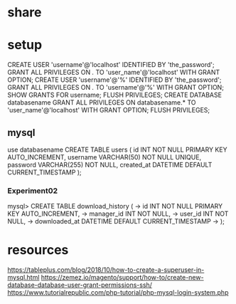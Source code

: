 # share

# setup
CREATE USER 'username'@'localhost' IDENTIFIED BY 'the_password';
GRANT ALL PRIVILEGES ON *.* TO 'user_name'@'localhost' WITH GRANT OPTION;
CREATE USER 'username'@'%' IDENTIFIED BY 'the_password';
GRANT ALL PRIVILEGES ON *.* TO 'username'@'%' WITH GRANT OPTION;
SHOW GRANTS FOR username;
FLUSH PRIVILEGES;
CREATE DATABASE databasename
GRANT ALL PRIVILEGES ON databasename.* TO 'user_name'@'localhost' WITH GRANT OPTION;
FLUSH PRIVILEGES;

## mysql
use databasename
CREATE TABLE users (
    id INT NOT NULL PRIMARY KEY AUTO_INCREMENT,
    username VARCHAR(50) NOT NULL UNIQUE,
    password VARCHAR(255) NOT NULL,
    created_at DATETIME DEFAULT CURRENT_TIMESTAMP
);

### Experiment02
mysql> CREATE TABLE download_history (
    -> id INT NOT NULL PRIMARY KEY AUTO_INCREMENT,
    -> manager_id INT NOT NULL,
    -> user_id INT NOT NULL,
    -> downloaded_at DATETIME DEFAULT CURRENT_TIMESTAMP
    -> );

# resources
https://tableplus.com/blog/2018/10/how-to-create-a-superuser-in-mysql.html
https://zemez.io/magento/support/how-to/create-new-database-database-user-grant-permissions-ssh/
https://www.tutorialrepublic.com/php-tutorial/php-mysql-login-system.php

